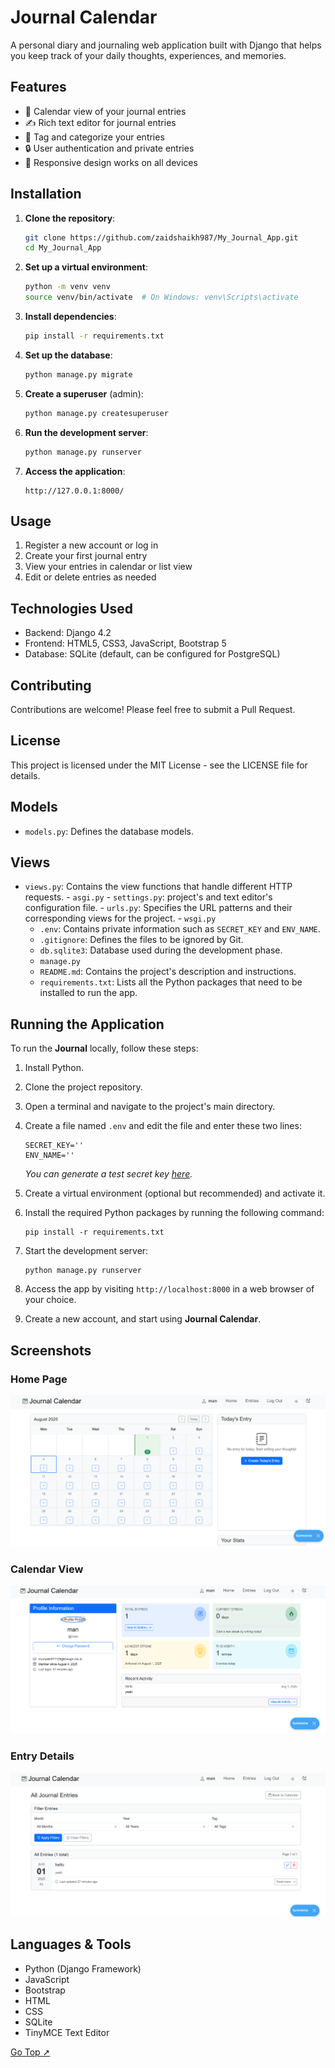 # Journal Calendar

A personal diary and journaling web application built with Django that helps you keep track of your daily thoughts, experiences, and memories.

## Features

- 📅 Calendar view of your journal entries
- ✍️ Rich text editor for journal entries
- 🔖 Tag and categorize your entries
- 🔒 User authentication and private entries
- 📱 Responsive design works on all devices

## Installation

1. **Clone the repository**:
   ```bash
   git clone https://github.com/zaidshaikh987/My_Journal_App.git
   cd My_Journal_App
   ```

2. **Set up a virtual environment**:
   ```bash
   python -m venv venv
   source venv/bin/activate  # On Windows: venv\Scripts\activate
   ```

3. **Install dependencies**:
   ```bash
   pip install -r requirements.txt
   ```

4. **Set up the database**:
   ```bash
   python manage.py migrate
   ```

5. **Create a superuser** (admin):
   ```bash
   python manage.py createsuperuser
   ```

6. **Run the development server**:
   ```bash
   python manage.py runserver
   ```

7. **Access the application**:
   ```
   http://127.0.0.1:8000/
   ```

## Usage

1. Register a new account or log in
2. Create your first journal entry
3. View your entries in calendar or list view
4. Edit or delete entries as needed

## Technologies Used

- Backend: Django 4.2
- Frontend: HTML5, CSS3, JavaScript, Bootstrap 5
- Database: SQLite (default, can be configured for PostgreSQL)

## Contributing

Contributions are welcome! Please feel free to submit a Pull Request.

## License

This project is licensed under the MIT License - see the LICENSE file for details.

## Models

- `models.py`: Defines the database models.

## Views

- `views.py`: Contains the view functions that handle different HTTP requests.
      - `asgi.py`
      - `settings.py`: project's and text editor's configuration file.
      - `urls.py`: Specifies the URL patterns and their corresponding views for the project.
      - `wsgi.py`
    - `.env`: Contains private information such as `SECRET_KEY` and `ENV_NAME`.
    - `.gitignore`: Defines the files to be ignored by Git.
    - `db.sqlite3`: Database used during the development phase.
    - `manage.py`
    - `README.md`: Contains the project's description and instructions.
    - `requirements.txt`: Lists all the Python packages that need to be installed to run the app.
  

## Running the Application
To run the **Journal** locally, follow these steps:

1. Install Python.
2. Clone the project repository.
3. Open a terminal and navigate to the project's main directory.
4. Create a file named `.env` and edit the file and enter these two lines:
    ```
    SECRET_KEY=''
    ENV_NAME=''
    ```
    _You can generate a test secret key [here](https://djecrety.ir/)._

5. Create a virtual environment (optional but recommended) and activate it.
6. Install the required Python packages by running the following command:
    ```
    pip install -r requirements.txt
    ```
7. Start the development server:
    ```
    python manage.py runserver
    ```
8. Access the app by visiting `http://localhost:8000` in a web browser of your choice.
9. Create a new account, and start using **Journal Calendar**.


## Screenshots

### Home Page
![Home Page](Images/image_1.png)

### Calendar View
![Calendar View](Images/image_2.png)

### Entry Details
![Entry Details](Images/image_3.png)

## Languages & Tools

- Python (Django Framework)
- JavaScript
- Bootstrap
- HTML
- CSS
- SQLite
- TinyMCE Text Editor

[Go Top ➚](#journal)
